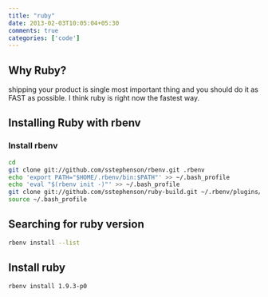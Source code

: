 ```yaml
---
title: "ruby"
date: 2013-02-03T10:05:04+05:30
comments: true
categories: ['code']
---
```


## Why Ruby?

shipping your product is single most important thing and you should do it as FAST as possible. I think ruby is right now the fastest way.

## Installing Ruby with rbenv

### Install rbenv

``` bash
cd
git clone git://github.com/sstephenson/rbenv.git .rbenv
echo 'export PATH="$HOME/.rbenv/bin:$PATH"' >> ~/.bash_profile
echo 'eval "$(rbenv init -)"' >> ~/.bash_profile
git clone git://github.com/sstephenson/ruby-build.git ~/.rbenv/plugins/ruby-build
source ~/.bash_profile
```

## Searching for ruby version

``` bash
rbenv install --list
```


## Install ruby

``` bash
rbenv install 1.9.3-p0
```






